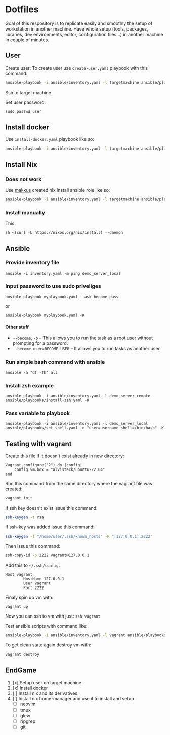# Dotfiles

Goal of this respository is to replicate easily and smoothly the setup of workstation in another machine. Have whole setup (tools, packages, libraries, dev environments, editor, configuration files...) in another machine in couple of minutes.

## User

Create user: To create user use `create-user.yaml` playbook with this command:
```bash
ansible-playbook -i ansible/inventory.yaml -l targetmachine ansible/playbooks/create-user.yaml -K
```

Ssh to target machine

Set user password:
```
sudo passwd user
```

## Install docker

Use `install-docker.yaml` playbook like so:
```bash
ansible-playbook -i ansible/inventory.yaml -l targetmachine ansible/playbooks/install-docker.yaml -K
```

## Install Nix

### Does not work

Use [makkus](https://github.com/freckles-io/freckles-io.install-nix) created nix install ansible role like so:
```bash
ansible-playbook -i ansible/inventory.yaml -l targetmachine ansible/playbooks/install-nix.yaml -K
```

### Install manually

This
```
sh <(curl -L https://nixos.org/nix/install) --daemon
```

## Ansible

### Provide inventory file

```
ansible -i inventory.yaml -m ping demo_server_local
```

### Input password to use sudo priveliges

```
ansible-playbook myplaybook.yaml --ask-become-pass
```

or

```
ansible-playbook myplaybook.yaml -K
```

#### Other stuff

 - `--become`, `-b` – This allows you to run the task as a root user without prompting for a password.
 - `--become-user=BECOME_USER` – It allows you to run tasks as another user.

### Run simple bash command with ansible

```
ansible -a "df -Th" all
```

### Install zsh example

```
ansible-playbook -i ansible/inventory.yaml -l demo_server_remote ansible/playbooks/install-zsh.yaml -K
```

### Pass variable to playbook

```
ansible-playbook -i ansible/inventory.yaml -l demo_server_local ansible/playbooks/set-shell.yaml -e "user=username shell=/bin/bash" -K
```

## Testing with vagrant

Create this file if it doesn't exist already in new directory:

```
Vagrant.configure("2") do |config|
    config.vm.box = "alvistack/ubuntu-22.04"
end
```

Run this command from the same directory where the vagrant file was created:

```bash
vagrant init
```

If ssh key doesn't exist issue this command:
```bash
ssh-keygen -t rsa
```

If ssh-key was added issue this command:
```bash
ssh-keygen -f "/home/user/.ssh/known_hosts" -R "[127.0.0.1]:2222"
```

Then issue this command:
```bash
ssh-copy-id -p 2222 vagrant@127.0.0.1
```

Add this to `~/.ssh/config`:
```
Host vagrant
        HostName 127.0.0.1
        User vagrant
        Port 2222
```

Finaly spin up vm with:
```bash
vagrant up
```

Now you can ssh to vm with just: `ssh vagrant`

Test ansible scripts with command like:
```bash
ansible-playbook -i ansible/inventory.yaml -l vagrant ansible/playbooks/create-user.yaml -K
```

To get clean state again destroy vm with:
```bash
vagrant destroy
```

## EndGame

1. [x] Setup user on target machine
2. [x] Install docker
3. [ ] Install nix and its derivatives
4. [ ] Install nix home-manager and use it to install and setup
    - [ ] neovim
    - [ ] tmux
    - [ ] glew
    - [ ] ripgrep
    - [ ] git
